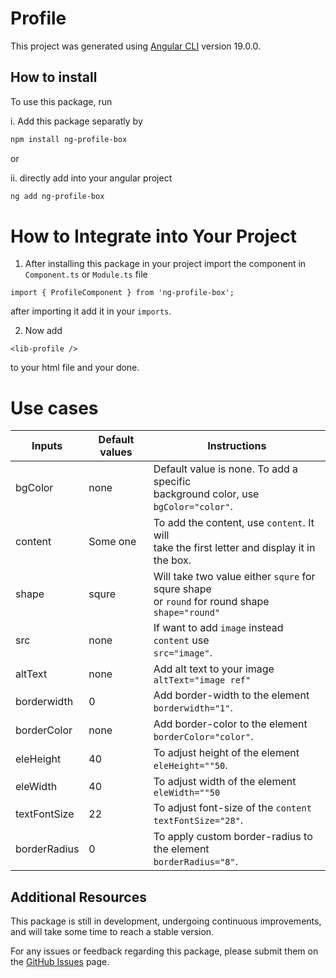 # Profile

This project was generated using [Angular CLI](https://github.com/angular/angular-cli) version 19.0.0.

## How to install

To use this package, run

i. Add this package separatly by
   ```bash
   npm install ng-profile-box
   ```
or

ii. directly add into your angular project
   ```bash
   ng add ng-profile-box
   ```

# How to Integrate into Your Project

1. After installing this package in your project import the component in `Component.ts` or `Module.ts` file
```
import { ProfileComponent } from 'ng-profile-box';
```
after importing it add it in your `imports`.

2. Now add
```
<lib-profile />
```
to your html file and your done.

# Use cases

|    Inputs    |   Default values   |                              Instructions                                  |
|--------------|--------------------|----------------------------------------------------------------------------|
| bgColor      | none               | Default value is none. To add a specific <br> background color, use `bgColor="color"`.  |
| content      | Some one           | To add the content, use `content`. It will <br> take the first letter and display it in the box. |
| shape        | squre              | Will take two value either `squre` for squre shape <br> or `round` for round shape <br> `shape="round"` |
| src          | none               | If want to add `image` instead `content` use <br> `src="image"`. |
| altText      | none               | Add alt text to your image `altText="image ref"` |
| borderwidth  | 0                  | Add border-width to the element <br> `borderwidth="1"`. |
| borderColor  | none               | Add border-color to the element <br> `borderColor="color"`. |
| eleHeight    | 40                 | To adjust height of the element <br> `eleHeight=""50`. |
| eleWidth     | 40                 | To adjust width of the element <br> `eleWidth=""50` |
| textFontSize | 22                 | To adjust font-size of the `content` <br> `textFontSize="28"`. |
| borderRadius | 0                  | To apply custom border-radius to the element <br> `borderRadius="8"`. |


## Additional Resources

This package is still in development, undergoing continuous improvements, and will take some time to reach a stable version.

For any issues or feedback regarding this package, please submit them on the [GitHub Issues](https://github.com/Omdevsinh-Zala/profile/issues) page.
